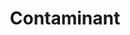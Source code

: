 ---
ep: 93
title: "Contaminant"
imglink: "https://live.staticflickr.com/65535/50998427522_110b20d736_o.jpg"
thumbnail: "https://live.staticflickr.com/65535/50998427522_3e166cee2e_q.jpg"
alt: >
    A bathtub seen from the side. There is purple mold coming up from the side with the tap, presumably from the drain.
name: "Ida"
---